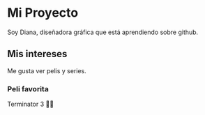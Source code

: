 # Mi Proyecto
Soy Diana, diseñadora gráfica que está aprendiendo sobre github.

## Mis intereses
Me gusta ver pelis y series.

### Peli favorita
Terminator 3 🤙🏻


